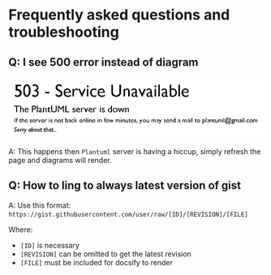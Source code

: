 # Frequently asked questions and troubleshooting <!-- {docsify-ignore-all} -->

## Q: I see 500 error instead of diagram

![Plantuml 503](_media/plantuml-503.png)

A: This happens then `Plantuml` server is having a hiccup, simply refresh the page and diagrams will render.

## Q: How to ling to always latest version of gist

A: Use this format: `https://gist.githubusercontent.com/user/raw/[ID]/[REVISION]/[FILE]`

Where:

- ``[ID]`` is necessary
- ``[REVISION]`` can be omitted to get the latest revision
- ``[FILE]`` must be included for docsify to render